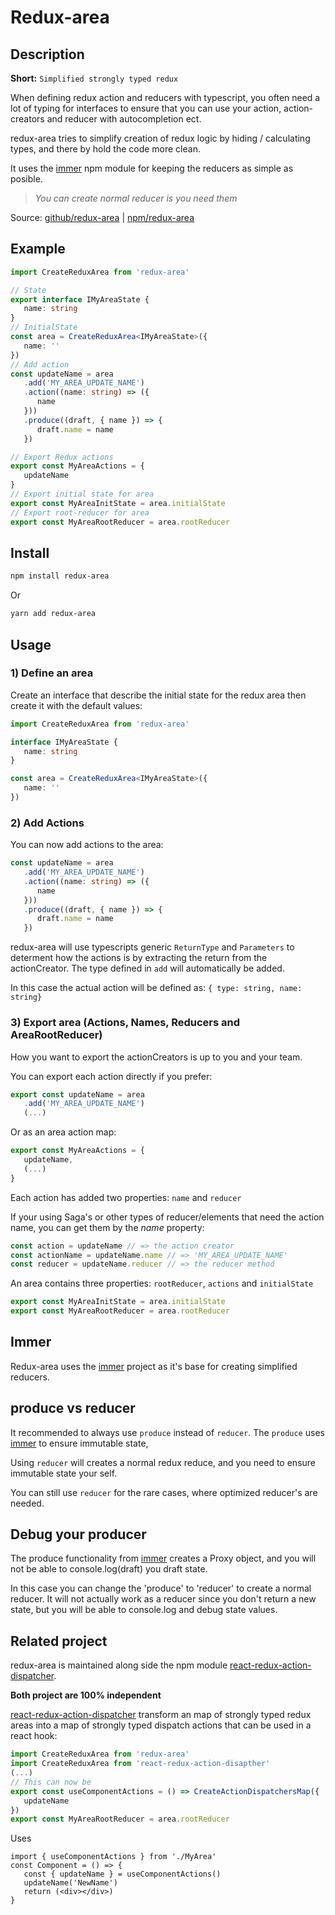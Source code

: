 # Redux-area

## Description

**Short:** `Simplified strongly typed redux`

When defining redux action and reducers with typescript, 
you often need a lot of typing for interfaces to ensure that you can use your action, 
action-creators and reducer with autocompletion ect.

redux-area tries to simplify creation of redux logic by hiding / calculating types,
and there by hold the code more clean.


It uses the [immer](https://github.com/immerjs/immer) npm module for keeping the reducers as simple as posible. 
> _You can create normal reducer is you need them_

Source: [github/redux-area](https://github.com/alfnielsen/redux-area) | [npm/redux-area](https://www.npmjs.com/package/redux-area)

## Example

```ts
import CreateReduxArea from 'redux-area'

// State
export interface IMyAreaState {
   name: string
}
// InitialState
const area = CreateReduxArea<IMyAreaState>({
   name: ''
})
// Add action
const updateName = area
   .add('MY_AREA_UPDATE_NAME')
   .action((name: string) => ({
      name
   }))
   .produce((draft, { name }) => {
      draft.name = name
   })

// Export Redux actions
export const MyAreaActions = {
   updateName
}
// Export initial state for area
export const MyAreaInitState = area.initialState
// Export root-reducer for area
export const MyAreaRootReducer = area.rootReducer
```


## Install

```sh
npm install redux-area
```

Or

```sh
yarn add redux-area
```

## Usage

### 1) Define an area

Create an interface that describe the initial state for the redux area
then create it with the default values:

```ts
import CreateReduxArea from 'redux-area'

interface IMyAreaState {
   name: string
}

const area = CreateReduxArea<IMyAreaState>({
   name: ''
})
```

### 2) Add Actions

You can now add actions to the area:

```ts
const updateName = area
   .add('MY_AREA_UPDATE_NAME')
   .action((name: string) => ({
      name
   }))
   .produce((draft, { name }) => {
      draft.name = name
   })
```

redux-area will use typescripts generic `ReturnType` and `Parameters` to
determent how the actions is by extracting the return from the actionCreator.
The type defined in `add` will automatically be added.

In this case the actual action will be defined as: `{ type: string, name: string}`

### 3) Export area (Actions, Names, Reducers and AreaRootReducer)

How you want to export the actionCreators is up to you and your team.

You can export each action directly if you prefer:

```ts
export const updateName = area
   .add('MY_AREA_UPDATE_NAME')
   (...)
```

Or as an area action map:

```ts
export const MyAreaActions = {
   updateName,
   (...)
}
```

Each action has added two properties: `name` and `reducer`

If your using Saga's or other types of reducer/elements that need the action name,
you can get them by the _name_ property:

```ts
const action = updateName // => the action creator
const actionName = updateName.name // => 'MY_AREA_UPDATE_NAME'
const reducer = updateName.reducer // => the reducer method
```

An area contains three properties: `rootReducer`, `actions` and `initialState`

```ts
export const MyAreaInitState = area.initialState
export const MyAreaRootReducer = area.rootReducer
```

## Immer

Redux-area uses the [immer](https://github.com/immerjs/immer) project as it's base for creating simplified reducers.

## produce vs reducer

It recommended to always use `produce` instead of `reducer`.
The `produce` uses [immer](https://github.com/immerjs/immer) to ensure immutable state,

Using `reducer` will creates a normal redux reduce,
and you need to ensure immutable state your self.

You can still use `reducer` for the rare cases, where optimized reducer's are needed.

## Debug your producer

The produce functionality from [immer](https://github.com/immerjs/immer) creates a Proxy object,
and you will not be able to console.log(draft) you draft state.

In this case you can change the 'produce' to 'reducer' to create a normal reducer.
It will not actually work as a reducer since you don't return a new state,
but you will be able to console.log and debug state values.

## Related project

redux-area is maintained along side the npm module [react-redux-action-dispatcher](https://www.npmjs.com/package/react-redux-action-dispatcher).

**Both project are 100% independent**

[react-redux-action-dispatcher](https://www.npmjs.com/package/react-redux-action-dispatcher) transform an map of strongly typed redux areas into a map of strongly typed dispatch actions that can be used in a react hook:

```ts
import CreateReduxArea from 'redux-area'
import CreateReduxArea from 'react-redux-action-disapther'
(...)
// This can now be
export const useComponentActions = () => CreateActionDispatchersMap({
   updateName
})
export const MyAreaRootReducer = area.rootReducer
```
Uses
```tsx
import { useComponentActions } from './MyArea'
const Component = () => {
   const { updateName } = useComponentActions()
   updateName('NewName')
   return (<div></div>)
}
```

